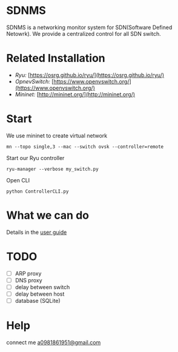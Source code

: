 # SDNMS
SDNMS is a networking monitor system for SDN(Software Defined Netowrk). 
We provide a centralized control for all SDN switch.

# Related Installation
* *Ryu:* [https://osrg.github.io/ryu/](https://osrg.github.io/ryu/)
* *OpnevSwitch:* [https://www.openvswitch.org/](https://www.openvswitch.org/)
* *Mininet:* [http://mininet.org/](http://mininet.org/)

# Start
We use mininet to create virtual network

    mn --topo single,3 --mac --switch ovsk --controller=remote

Start our Ryu controller

    ryu-manager --verbose my_switch.py
    
Open CLI

    python ControllerCLI.py
    
# What we can do

Details in the [user guide](https://github.com/abba123/SDNMS/blob/master/guide.md)
      
# TODO

- [ ] ARP proxy
- [ ] DNS proxy
- [ ] delay between switch
- [ ] delay between host
- [ ] database (SQLite)

# Help
connect me a0981861951@gmail.com
